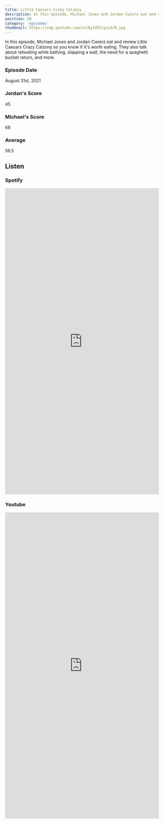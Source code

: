 ```yaml
---
title: Little Caesars Crazy Calzony
description: In this episode, Michael Jones and Jordan Cwierz eat and review Little Caesars Crazy Calzony so you know if it's worth eating.
position: 50
category: 'episodes'
thumbnail: https://img.youtube.com/vi/8y1VRzlgcLU/0.jpg
---
```


In this episode, Michael Jones and Jordan Cwierz eat and review Little Caesars Crazy Calzony so you know if it's worth eating. They also talk about reheating while bathing, slapping a wall, the need for a spaghetti bucket return, and more.

### Episode Date

August 31st, 2021

### Jordan's Score

45

### Michael's Score

68

### Average

56.5

## Listen

### Spotify

<iframe 
    src="https://open.spotify.com/embed-podcast/episode/4W5tEnWmZbPpFAoShhpHnh" 
    loading="lazy" 
    style="border: 0; width: 100%; height: 25vh;" allow="encrypted-media"
></iframe>

### Youtube

<iframe 
    src="https://www.youtube.com/embed/8y1VRzlgcLU" 
    loading="lazy" 
    style="border: 0; width: 100%; height: 25vh;"  
    title="YouTube video player" 
    frameborder="0" 
    allow="accelerometer; autoplay; clipboard-write; encrypted-media; gyroscope; picture-in-picture"
></iframe>
